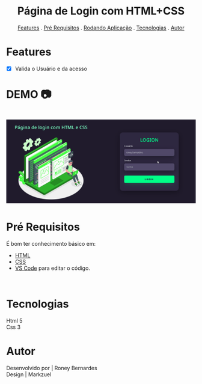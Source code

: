 <div align="center">
    <h1>Página de Login com HTML+CSS</h1>
</div>

<p align="center">
    <a href="#features">Features</a> .
    <a href="#pré-requisitos">Pré Requisitos</a> .
    <a href="#rodando-o-app">Rodando Aplicação</a> .
    <a href="#tecnologias">Tecnologias</a> .
    <a href="#autor">Autor</a>
</p>

# Features

- [x] Valida o Usuário e da acesso

# DEMO 📷
    
<h1 align="center">
    <img alt="GIF" title="GIF" src="/img/Animacao.gif"/>
</h1>

# Pré Requisitos

É bom ter conhecimento básico em:
- [HTML](https://www.w3schools.com/html/default.asp)<br>
- [CSS](https://www.w3schools.com/css/default.asp)
- [VS Code](https://code.visualstudio.com/) para editar o código.
<br>

# Tecnologias

Html 5<br>
Css 3
<br>

# Autor

Desenvolvido por | Roney Bernardes<br>
Design           | Markzuel


